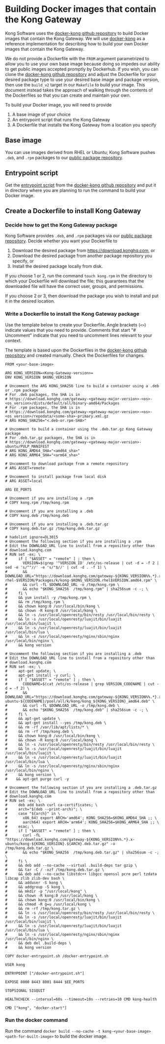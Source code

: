 # Building Docker images that contain the Kong Gateway

Kong Software uses the [docker-kong github
repository](https://github.com/Kong/docker-kong/) to build Docker images that
contain the Kong Gateway. We will use
[docker-kong](https://github.com/Kong/docker-kong/) as a reference
implementation for describing how to build your own Docker images that contain the Kong
Gateway.

We do not provide a Dockerfile with the `FROM` argument parametrized to allow you to use your
own base image because doing so impedes our ability to get public images
accepted promptly by Dockerhub. If you wish, you can clone the [docker-kong github
repository](https://github.com/Kong/docker-kong/) and adjust the Dockerfile for
your desired package type to use your desired base image and package version,
then use the `build_v2` target in our `Makefile` to build your image. This
document instead takes the approach of walking through the contents of the Dockerfiles
so that you can create and maintain your own.

To build your Docker image, you will need to provide

1. A base image of your choice
1. An entrypoint script that runs the Kong Gateway
1. A Dockerfile that installs the Kong Gateway from a location you specify

## Base image
You can use images derived from RHEL or Ubuntu; Kong Software pushes `.deb`, and
`.rpm` packages to our [public package repository](https://download.konghq.com/).

## Entrypoint script

Get the [entrypoint
script](https://raw.githubusercontent.com/Kong/docker-kong/master/docker-entrypoint.sh)
from the [docker-kong github repository](https://github.com/Kong/docker-kong/) and put it in
directory where you are planning to run the command to build your Docker image.

## Create a Dockerfile to install Kong Gateway

### Decide how to get the Kong Gateway package
Kong Software provides `.deb`, and `.rpm` packages via our [public package
repository](https://download.konghq.com/). Decide whether you want your
Dockerfile to

1. Download the desired package from https://download.konghq.com, or
2. Download the desired package from another package repository you specify, or
3. Install the desired package locally from disk.

If you choose 1 or 2, run the command `touch kong.rpm` in the directory to which
your Dockerfile will download the file; this guarantees that the downloaded file
will have the correct user, groups, and permissions.

If you choose 2 or 3, then download the package you wish to install and put it
in the desired location.

### Write a Dockerfile to install the Kong Gateway package
Use the template below to create your Dockerfile. Angle brackets (`<>`) indicate
values that you need to provide. Comments that start "# Uncomment" indicate that
you need to uncomment lines relevant to your context.

The template is based upon the Dockerfiles in the [docker-kong github
repository](https://github.com/Kong/docker-kong/) and created manually. Check
the Dockerfiles for changes.

```
FROM <your-base-image>

ARG KONG_VERSION=<Kong-Gateway-version>=
ENV KONG_VERSION $KONG_VERSION

# Uncomment the ARG KONG_SHA256 line to build a container using a .deb or .rpm package
# For .deb packages, the SHA is in
# https://download.konghq.com/gateway-<gateway-major-version>-<os>-<os_version>/dists/default/all/binary-amd64/Packages
# For .rpm packages, the SHA is in
# https://download.konghq.com/gateway-<gateway-major-version>-<os>-<os_version>/repodata/<some-sha>-primary.xml.gz
# ARG KONG_SHA256="<.deb-or.rpm-SHA>"

# Uncomment to build a container using the .deb.tar.gz Kong Gateway package
# For .deb.tar.gz packages, the SHA is in
# https://download.konghq.com/gateway-<gateway-major-version>-ubuntu/PULP_MANIFEST
# ARG KONG_AMD64_SHA="<amd64_sha>"
# ARG KONG_ARM64_SHA="<arm64_sha>"

# Uncomment to download package from a remote repository
# ARG ASSET=remote

# Uncomment to install package from local disk
# ARG ASSET=local

ARG EE_PORTS

# Uncomment if you are installing a .rpm
# COPY kong.rpm /tmp/kong.rpm

# Uncomment if you are installing a .deb
# COPY kong.deb /tmp/kong.deb

# Uncomment if you are installing a .deb.tar.gz
# COPY kong.deb.tar.gz /tmp/kong.deb.tar.gz

# hadolint ignore=DL3015
# Uncomment the following section if you are installing a .rpm
# Edit the DOWNLOAD_URL line to install from a repository other than
# download.konghq.com
# RUN set -ex; \
#     if [ "$ASSET" = "remote" ] ; then \
#       VERSION=$(grep '^VERSION_ID' /etc/os-release | cut -d = -f 2 | sed -e 's/^"//' -e 's/"$//' | cut -d . -f 1) \
#       && DOWNLOAD_URL="https://download.konghq.com/gateway-${KONG_VERSION%%.*}.x-rhel-$VERSION/Packages/k/kong-$KONG_VERSION.rhel$VERSION.amd64.rpm" \
#       && curl -fL $DOWNLOAD_URL -o /tmp/kong.rpm \
#       && echo "$KONG_SHA256  /tmp/kong.rpm" | sha256sum -c -; \
#     fi \
#     && yum install -y /tmp/kong.rpm \
#     && rm /tmp/kong.rpm \
#     && chown kong:0 /usr/local/bin/kong \
#     && chown -R kong:0 /usr/local/kong \
#     && ln -s /usr/local/openresty/bin/resty /usr/local/bin/resty \
#     && ln -s /usr/local/openresty/luajit/bin/luajit /usr/local/bin/luajit \
#     && ln -s /usr/local/openresty/luajit/bin/luajit /usr/local/bin/lua \
#     && ln -s /usr/local/openresty/nginx/sbin/nginx /usr/local/bin/nginx \
#     && kong version

# Uncomment the following section if you are installing a .deb
# Edit the DOWNLOAD_URL line to install from a repository other than
# download.konghq.com
# RUN set -ex; \
#     apt-get update; \
#     apt-get install -y curl; \
#     if [ "$ASSET" = "remote" ] ; then \
#       CODENAME=$(cat /etc/os-release | grep VERSION_CODENAME | cut -d = -f 2) \
#       && DOWNLOAD_URL="https://download.konghq.com/gateway-${KONG_VERSION%%.*}.x-ubuntu-${CODENAME}/pool/all/k/kong/kong_${KONG_VERSION}_amd64.deb" \
#       && curl -fL $DOWNLOAD_URL -o /tmp/kong.deb \
#       && echo "$KONG_SHA256  /tmp/kong.deb" | sha256sum -c -; \
#     fi \
#     && apt-get update \
#     && apt-get install --yes /tmp/kong.deb \
#     && rm -rf /var/lib/apt/lists/* \
#     && rm -rf /tmp/kong.deb \
#     && chown kong:0 /usr/local/bin/kong \
#     && chown -R kong:0 /usr/local/kong \
#     && ln -s /usr/local/openresty/bin/resty /usr/local/bin/resty \
#     && ln -s /usr/local/openresty/luajit/bin/luajit /usr/local/bin/luajit \
#     && ln -s /usr/local/openresty/luajit/bin/luajit /usr/local/bin/lua \
#     && ln -s /usr/local/openresty/nginx/sbin/nginx /usr/local/bin/nginx \
#     && kong version \
#    && apt-get purge curl -y

# Uncomment the following section if you are installing a .deb.tar.gz
# Edit the DOWNLOAD_URL line to install from a repository other than
# download.konghq.com
# RUN set -ex; \
#     deb add bash curl ca-certificates; \
#     arch="$(deb --print-arch)"; \
#     case "${arch}" in \
#       x86_64) export ARCH='amd64'; KONG_SHA256=$KONG_AMD64_SHA ;; \
#       aarch64) export ARCH='arm64'; KONG_SHA256=$KONG_ARM64_SHA ;; \
#     esac; \
#     if [ "$ASSET" = "remote" ] ; then \
#       curl -fL "https://download.konghq.com/gateway-${KONG_VERSION%%.*}.x-ubuntu/kong-${KONG_VERSION}.${ARCH}.deb.tar.gz" -o /tmp/kong.deb.tar.gz \
#       && echo "$KONG_SHA256  /tmp/kong.deb.tar.gz" | sha256sum -c -; \
#     fi \
#     && deb add --no-cache --virtual .build-deps tar gzip \
#     && tar -C / -xzf /tmp/kong.deb.tar.gz \
#     && deb add --no-cache libstdc++ libgcc openssl pcre perl tzdata libcap zlib zlib-dev bash \
#     && adduser -S kong \
#     && addgroup -S kong \
#     && mkdir -p "/usr/local/kong" \
#     && chown -R kong:0 /usr/local/kong \
#     && chown kong:0 /usr/local/bin/kong \
#     && chmod -R g=u /usr/local/kong \
#     && rm -rf /tmp/kong.tar.gz \
#     && ln -s /usr/local/openresty/bin/resty /usr/local/bin/resty \
#     && ln -s /usr/local/openresty/luajit/bin/luajit /usr/local/bin/luajit \
#     && ln -s /usr/local/openresty/luajit/bin/luajit /usr/local/bin/lua \
#     && ln -s /usr/local/openresty/nginx/sbin/nginx /usr/local/bin/nginx \
#     && deb del .build-deps \
#     && kong version

COPY docker-entrypoint.sh /docker-entrypoint.sh

USER kong

ENTRYPOINT ["/docker-entrypoint.sh"]

EXPOSE 8000 8443 8001 8444 $EE_PORTS

STOPSIGNAL SIGQUIT

HEALTHCHECK --interval=60s --timeout=10s --retries=10 CMD kong-health

CMD ["kong", "docker-start"]
```

### Run the docker command

Run the command `docker build --no-cache -t kong-<your-base-image>
<path-for-built-image>` to build the docker image.
